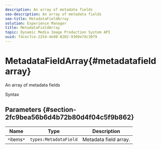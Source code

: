 ```yaml
---
description: An array of metadata fields
seo-description: An array of metadata fields
seo-title: MetadataFieldArray
solution: Experience Manager
title: MetadataFieldArray
topic: Dynamic Media Image Production System API
uuid: f4cec7ce-2254-4e98-8202-9309e7dc3079
---
```


# MetadataFieldArray{#metadatafieldarray}

An array of metadata fields

 Syntax 

## Parameters {#section-2fc9bea56b6d4b72b80d4f04c5f9b862}

|  Name  | Type  | Description  |
|---|---|---|
|  `*`items`*`  | `types:MetadataField`  | Metadata field array.  |


